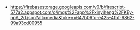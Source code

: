 - https://firebasestorage.googleapis.com/v0/b/firescript-577a2.appspot.com/o/imgs%2Fapp%2Fxinyiheng%2FKEy-npA_2d.json?alt=media&token=647b06fc-e425-4fbf-9862-99a93cd00955
